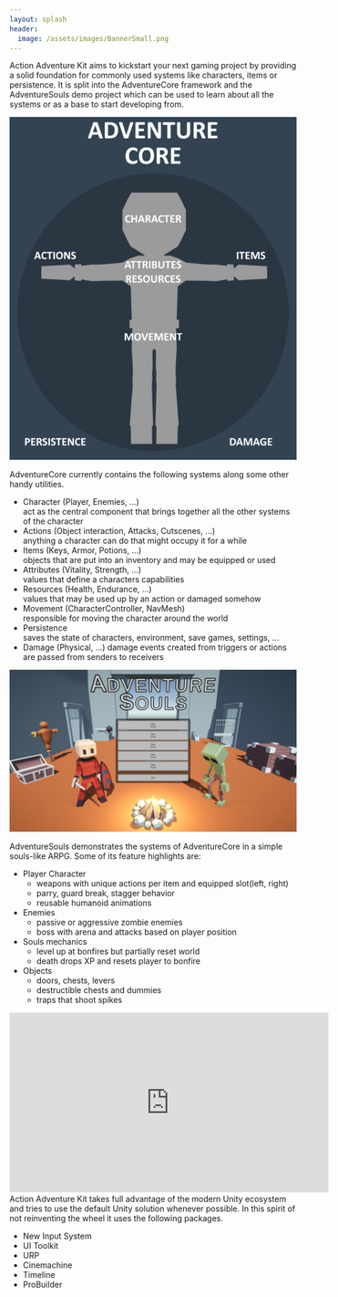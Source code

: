 ```yaml
---
layout: splash
header:
  image: /assets/images/BannerSmall.png
---
```


Action Adventure Kit aims to kickstart your next gaming project by providing a solid foundation for commonly used systems like characters, items or persistence. It is split into the AdventureCore framework and the AdventureSouls demo project which can be used to learn about all the systems or as a base to start developing from. 

<p align="center">
  <img src="/assets/images/AdventureCore.png" />
</p>

AdventureCore currently contains the following systems along some other handy utilities.

- Character (Player, Enemies, ...)  
act as the central component that brings together all the other systems of the character
- Actions (Object interaction, Attacks, Cutscenes, ...)  
anything a character can do that might occupy it for a while  
- Items (Keys, Armor, Potions, ...)  
objects that are put into an inventory and may be equipped or used
- Attributes (Vitality, Strength, ...)  
values that define a characters capabilities
- Resources (Health, Endurance, ...)  
values that may be used up by an action or damaged somehow
- Movement (CharacterController, NavMesh)  
responsible for moving the character around the world
- Persistence  
saves the state of characters, environment, save games, settings, ...
- Damage (Physical, ...)
damage events created from triggers or actions are passed from senders to receivers  

<p align="center">
  <img src="/assets/images/Title1080.png" />
</p>

AdventureSouls demonstrates the systems of AdventureCore in a simple souls-like ARPG. Some of its feature highlights are:  

- Player Character
  - weapons with unique actions per item and equipped slot(left, right) 
  - parry, guard break, stagger behavior  
  - reusable humanoid animations
- Enemies
  - passive or aggressive zombie enemies
  - boss with arena and attacks based on player position
- Souls mechanics
  - level up at bonfires but partially reset world
  - death drops XP and resets player to bonfire
- Objects
  - doors, chests, levers
  - destructible chests and dummies
  - traps that shoot spikes

<iframe width="560" height="315" src="https://www.youtube.com/embed/KigI2D7rjyc" title="AdventureSouls Demo" frameborder="0" allow="accelerometer; autoplay; clipboard-write; encrypted-media; gyroscope; picture-in-picture" allowfullscreen></iframe>  
<br/>
Action Adventure Kit takes full advantage of the modern Unity ecosystem and tries to use the default Unity solution whenever possible. In this spirit of not reinventing the wheel it uses the following packages.  

- New Input System
- UI Toolkit
- URP
- Cinemachine
- Timeline
- ProBuilder